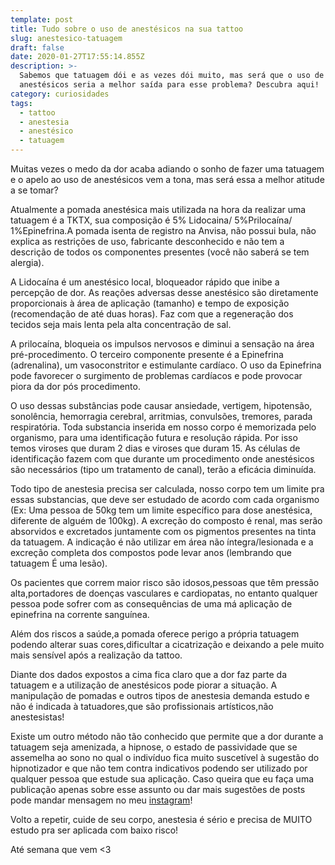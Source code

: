 ```yaml
---
template: post
title: Tudo sobre o uso de anestésicos na sua tattoo
slug: anestesico-tatuagem
draft: false
date: 2020-01-27T17:55:14.855Z
description: >-
  Sabemos que tatuagem dói e as vezes dói muito, mas será que o uso de
  anestésicos seria a melhor saída para esse problema? Descubra aqui!
category: curiosidades
tags:
  - tattoo
  - anestesia
  - anestésico
  - tatuagem
---
```

Muitas vezes o medo da dor acaba adiando o sonho de fazer uma tatuagem e o apelo ao uso de anestésicos vem a tona, mas será essa a melhor atitude a se tomar?

Atualmente a pomada anestésica mais utilizada na hora da realizar uma tatuagem é a TKTX, sua composição é 5% Lidocaina/ 5%Prilocaína/ 1%Epinefrina.A pomada isenta de registro na Anvisa, não possui bula, não explica as restrições de uso, fabricante desconhecido e não tem a descrição de todos os componentes presentes (você não saberá se tem alergia). 



A Lidocaína é um anestésico local, bloqueador rápido que inibe a percepção de dor. As reações adversas desse anestésico são diretamente proporcionais à área de aplicação (tamanho) e tempo de exposição (recomendação de até duas horas). Faz com que a regeneração dos tecidos seja mais lenta pela alta concentração de sal.

A prilocaína, bloqueia os impulsos nervosos e diminui a sensação na área pré-procedimento. O terceiro componente presente é a Epinefrina (adrenalina), um vasoconstritor e estimulante cardíaco. O uso da Epinefrina pode favorecer o surgimento de problemas cardíacos e pode provocar piora da dor pós procedimento.

O uso dessas substâncias pode causar ansiedade, vertigem, hipotensão, sonolência, hemorragia cerebral, arritmias, convulsões, tremores, parada respiratória.  Toda substancia inserida em nosso corpo é memorizada pelo organismo, para uma identificação futura e resolução rápida. Por isso temos viroses que duram 2 dias e viroses que duram 15. As células de identificação fazem com que durante um procedimento onde anestésicos são necessários (tipo um tratamento de canal), terão a eficácia diminuída. 

Todo tipo de anestesia precisa ser calculada, nosso corpo tem um limite pra essas substancias, que deve ser estudado de acordo com cada organismo (Ex: Uma pessoa de 50kg tem um limite específico para dose anestésica, diferente de alguém de 100kg). A excreção do composto é renal, mas serão absorvidos e excretados juntamente com os pigmentos presentes na tinta da tatuagem. A indicação é não utilizar em área não íntegra/lesionada e a excreção completa dos compostos pode levar anos (lembrando que tatuagem É uma lesão). 

Os pacientes que correm maior risco são idosos,pessoas que têm pressão alta,portadores de doenças vasculares e cardiopatas, no entanto qualquer pessoa pode sofrer com as consequências de uma má aplicação de epinefrina na corrente sanguínea. 

Além dos riscos a saúde,a pomada oferece perigo a própria tatuagem podendo alterar suas cores,dificultar a cicatrização e deixando a pele muito mais sensível após a realização da tattoo.

Diante dos dados expostos a cima fica claro que a dor faz parte da tatuagem e a utilização de anestésicos pode piorar a situação. A manipulação de pomadas e outros tipos de anestesia demanda estudo e não é indicada à tatuadores,que são profissionais artísticos,não anestesistas! 

Existe um outro método não tão conhecido que permite que a dor durante a tatuagem seja amenizada, a hipnose, o estado de passividade que se assemelha ao sono no qual o indivíduo fica muito suscetível à sugestão do hipnotizador e que não tem contra indicativos podendo ser utilizado por qualquer pessoa que estude sua aplicação. Caso queira que eu faça uma publicação apenas sobre esse assunto ou dar mais sugestões de posts pode mandar mensagem no meu [instagram](https://www.instagram.com/helotattoo_/)! 

Volto a repetir, cuide de seu corpo, anestesia é sério e precisa de MUITO estudo pra ser aplicada com baixo risco! 

Até semana que vem <3
